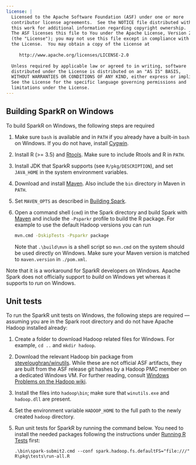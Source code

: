 ```yaml
---
license: |
  Licensed to the Apache Software Foundation (ASF) under one or more
  contributor license agreements.  See the NOTICE file distributed with
  this work for additional information regarding copyright ownership.
  The ASF licenses this file to You under the Apache License, Version 2.0
  (the "License"); you may not use this file except in compliance with
  the License.  You may obtain a copy of the License at
 
     http://www.apache.org/licenses/LICENSE-2.0
 
  Unless required by applicable law or agreed to in writing, software
  distributed under the License is distributed on an "AS IS" BASIS,
  WITHOUT WARRANTIES OR CONDITIONS OF ANY KIND, either express or implied.
  See the License for the specific language governing permissions and
  limitations under the License.
---
```


## Building SparkR on Windows

To build SparkR on Windows, the following steps are required

1. Make sure `bash` is available and in `PATH` if you already have a built-in `bash` on Windows. If you do not have, install [Cygwin](https://www.cygwin.com/).

2. Install R (>= 3.5) and [Rtools](https://cloud.r-project.org/bin/windows/Rtools/). Make sure to
include Rtools and R in `PATH`.

3. Install JDK that SparkR supports (see `R/pkg/DESCRIPTION`), and set `JAVA_HOME` in the system environment variables.

4. Download and install [Maven](https://maven.apache.org/download.html). Also include the `bin`
directory in Maven in `PATH`.

5. Set `MAVEN_OPTS` as described in [Building Spark](https://spark.apache.org/docs/latest/building-spark.html).

6. Open a command shell (`cmd`) in the Spark directory and build Spark with [Maven](https://spark.apache.org/docs/latest/building-spark.html#buildmvn) and include the `-Psparkr` profile to build the R package. For example to use the default Hadoop versions you can run

    ```bash
    mvn.cmd -DskipTests -Psparkr package
    ```

    Note that `.\build\mvn` is a shell script so `mvn.cmd` on the system should be used directly on Windows.
    Make sure your Maven version is matched to `maven.version` in `./pom.xml`.

Note that it is a workaround for SparkR developers on Windows. Apache Spark does not officially support to _build_ on Windows yet whereas it supports to _run_ on Windows.

##  Unit tests

To run the SparkR unit tests on Windows, the following steps are required —assuming you are in the Spark root directory and do not have Apache Hadoop installed already:

1. Create a folder to download Hadoop related files for Windows. For example, `cd ..` and `mkdir hadoop`.

2. Download the relevant Hadoop bin package from [steveloughran/winutils](https://github.com/steveloughran/winutils). While these are not official ASF artifacts, they are built from the ASF release git hashes by a Hadoop PMC member on a dedicated Windows VM. For further reading, consult [Windows Problems on the Hadoop wiki](https://wiki.apache.org/hadoop/WindowsProblems).

3. Install the files into `hadoop\bin`; make sure that `winutils.exe` and `hadoop.dll` are present.

4. Set the environment variable `HADOOP_HOME` to the full path to the newly created `hadoop` directory.

5. Run unit tests for SparkR by running the command below. You need to install the needed packages following the instructions under [Running R Tests](https://spark.apache.org/docs/latest/building-spark.html#running-r-tests) first:

    ```
    .\bin\spark-submit2.cmd --conf spark.hadoop.fs.defaultFS="file:///" R\pkg\tests\run-all.R
    ```



